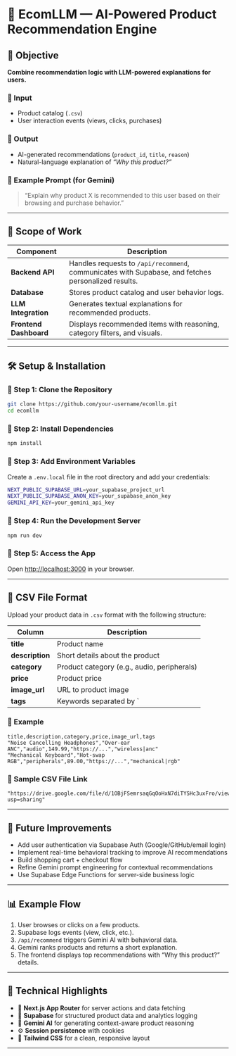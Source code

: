 # 🧠 EcomLLM — AI-Powered Product Recommendation Engine

## 🧠 Objective
**Combine recommendation logic with LLM-powered explanations for users.**

### 🔹 Input
- Product catalog (`.csv`)
- User interaction events (views, clicks, purchases)

### 🔹 Output
- AI-generated recommendations (`product_id`, `title`, `reason`)
- Natural-language explanation of *“Why this product?”*

### 🔹 Example Prompt (for Gemini)
> “Explain why product X is recommended to this user based on their browsing and purchase behavior.”

---

## 🧩 Scope of Work

| Component | Description |
|------------|-------------|
| **Backend API** | Handles requests to `/api/recommend`, communicates with Supabase, and fetches personalized results. |
| **Database** | Stores product catalog and user behavior logs. |
| **LLM Integration** | Generates textual explanations for recommended products. |
| **Frontend Dashboard** | Displays recommended items with reasoning, category filters, and visuals. |

---

## 🛠️ Setup & Installation

### 🔹 Step 1: Clone the Repository
```bash
git clone https://github.com/your-username/ecomllm.git
cd ecomllm
```

### 🔹 Step 2: Install Dependencies
```bash
npm install
```

### 🔹 Step 3: Add Environment Variables
Create a `.env.local` file in the root directory and add your credentials:
```bash
NEXT_PUBLIC_SUPABASE_URL=your_supabase_project_url
NEXT_PUBLIC_SUPABASE_ANON_KEY=your_supabase_anon_key
GEMINI_API_KEY=your_gemini_api_key
```

### 🔹 Step 4: Run the Development Server
```bash
npm run dev
```

### 🔹 Step 5: Access the App  
Open [http://localhost:3000](http://localhost:3000) in your browser.

---

## 🧾 CSV File Format

Upload your product data in `.csv` format with the following structure:

| Column | Description |
|---------|-------------|
| **title** | Product name |
| **description** | Short details about the product |
| **category** | Product category (e.g., audio, peripherals) |
| **price** | Product price |
| **image_url** | URL to product image |
| **tags** | Keywords separated by `|` for AI reference |

### 🔹 Example
```csv
title,description,category,price,image_url,tags
"Noise Cancelling Headphones","Over-ear ANC","audio",149.99,"https://...","wireless|anc"
"Mechanical Keyboard","Hot-swap RGB","peripherals",89.00,"https://...","mechanical|rgb"
```
### 🔹 Sample CSV File Link
```csv
"https://drive.google.com/file/d/1OBjFSemrsaqGqOoHxN7diTYSHc3uxFro/view?usp=sharing"
```
---

## 🔮 Future Improvements
- Add user authentication via Supabase Auth (Google/GitHub/email login)  
- Implement real-time behavioral tracking to improve AI recommendations  
- Build shopping cart + checkout flow  
- Refine Gemini prompt engineering for contextual recommendations  
- Use Supabase Edge Functions for server-side business logic  

---

## 📊 Example Flow

1. User browses or clicks on a few products.  
2. Supabase logs events (view, click, etc.).  
3. `/api/recommend` triggers Gemini AI with behavioral data.  
4. Gemini ranks products and returns a short explanation.  
5. The frontend displays top recommendations with “Why this product?” details.  

---

## 🧩 Technical Highlights
- 🔗 **Next.js App Router** for server actions and data fetching  
- 🧱 **Supabase** for structured product data and analytics logging  
- 🧠 **Gemini AI** for generating context-aware product reasoning  
- ⚙️ **Session persistence** with cookies  
- 💅 **Tailwind CSS** for a clean, responsive layout  

---

